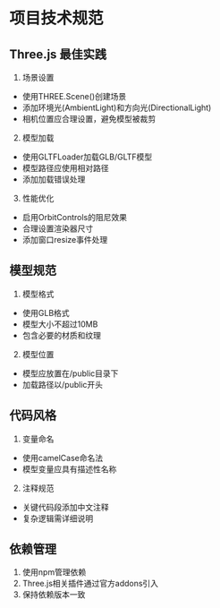 # 项目技术规范

## Three.js 最佳实践
1. 场景设置
- 使用THREE.Scene()创建场景
- 添加环境光(AmbientLight)和方向光(DirectionalLight)
- 相机位置应合理设置，避免模型被裁剪

2. 模型加载
- 使用GLTFLoader加载GLB/GLTF模型
- 模型路径应使用相对路径
- 添加加载错误处理

3. 性能优化
- 启用OrbitControls的阻尼效果
- 合理设置渲染器尺寸
- 添加窗口resize事件处理

## 模型规范
1. 模型格式
- 使用GLB格式
- 模型大小不超过10MB
- 包含必要的材质和纹理

2. 模型位置
- 模型应放置在/public目录下
- 加载路径以/public开头

## 代码风格
1. 变量命名
- 使用camelCase命名法
- 模型变量应具有描述性名称

2. 注释规范
- 关键代码段添加中文注释
- 复杂逻辑需详细说明

## 依赖管理
1. 使用npm管理依赖
2. Three.js相关插件通过官方addons引入
3. 保持依赖版本一致